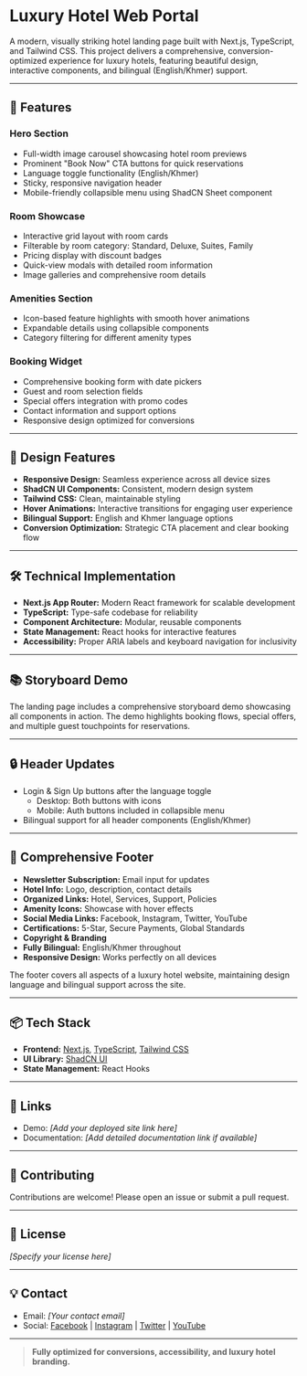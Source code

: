 # Luxury Hotel Web Portal

A modern, visually striking hotel landing page built with Next.js, TypeScript, and Tailwind CSS. This project delivers a comprehensive, conversion-optimized experience for luxury hotels, featuring beautiful design, interactive components, and bilingual (English/Khmer) support.

---

## 🚀 Features

### Hero Section
- Full-width image carousel showcasing hotel room previews
- Prominent "Book Now" CTA buttons for quick reservations
- Language toggle functionality (English/Khmer)
- Sticky, responsive navigation header
- Mobile-friendly collapsible menu using ShadCN Sheet component

### Room Showcase
- Interactive grid layout with room cards
- Filterable by room category: Standard, Deluxe, Suites, Family
- Pricing display with discount badges
- Quick-view modals with detailed room information
- Image galleries and comprehensive room details

### Amenities Section
- Icon-based feature highlights with smooth hover animations
- Expandable details using collapsible components
- Category filtering for different amenity types

### Booking Widget
- Comprehensive booking form with date pickers
- Guest and room selection fields
- Special offers integration with promo codes
- Contact information and support options
- Responsive design optimized for conversions

---

## 🎨 Design Features

- **Responsive Design:** Seamless experience across all device sizes
- **ShadCN UI Components:** Consistent, modern design system
- **Tailwind CSS:** Clean, maintainable styling
- **Hover Animations:** Interactive transitions for engaging user experience
- **Bilingual Support:** English and Khmer language options
- **Conversion Optimization:** Strategic CTA placement and clear booking flow

---

## 🛠️ Technical Implementation

- **Next.js App Router:** Modern React framework for scalable development
- **TypeScript:** Type-safe codebase for reliability
- **Component Architecture:** Modular, reusable components
- **State Management:** React hooks for interactive features
- **Accessibility:** Proper ARIA labels and keyboard navigation for inclusivity

---

## 📚 Storyboard Demo

The landing page includes a comprehensive storyboard demo showcasing all components in action. The demo highlights booking flows, special offers, and multiple guest touchpoints for reservations.

---

## 🔒 Header Updates

- Login & Sign Up buttons after the language toggle
  - Desktop: Both buttons with icons
  - Mobile: Auth buttons included in collapsible menu
- Bilingual support for all header components (English/Khmer)

---

## 📝 Comprehensive Footer

- **Newsletter Subscription:** Email input for updates
- **Hotel Info:** Logo, description, contact details
- **Organized Links:** Hotel, Services, Support, Policies
- **Amenity Icons:** Showcase with hover effects
- **Social Media Links:** Facebook, Instagram, Twitter, YouTube
- **Certifications:** 5-Star, Secure Payments, Global Standards
- **Copyright & Branding**
- **Fully Bilingual:** English/Khmer throughout
- **Responsive Design:** Works perfectly on all devices

The footer covers all aspects of a luxury hotel website, maintaining design language and bilingual support across the site.

---

## 📦 Tech Stack

- **Frontend:** [Next.js](https://nextjs.org/), [TypeScript](https://www.typescriptlang.org/), [Tailwind CSS](https://tailwindcss.com/)
- **UI Library:** [ShadCN UI](https://ui.shadcn.com/)
- **State Management:** React Hooks

---

## 🔗 Links

- Demo: _[Add your deployed site link here]_
- Documentation: _[Add detailed documentation link if available]_

---

## 🤝 Contributing

Contributions are welcome! Please open an issue or submit a pull request.

---

## 📄 License

_[Specify your license here]_

---

## 💡 Contact

- Email: _[Your contact email]_
- Social: [Facebook](#) | [Instagram](#) | [Twitter](#) | [YouTube](#)

---

> **Fully optimized for conversions, accessibility, and luxury hotel branding.**
